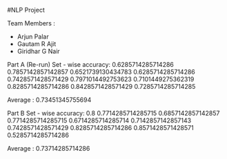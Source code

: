 #NLP Project

Team Members :
 - Arjun Palar
 - Gautam R Ajit
 - Giridhar G Nair

Part A (Re-run)
Set - wise accuracy:
  0.6285714285714286
  0.7857142857142857
  0.6521739130434783
  0.6285714285714286
  0.7428571428571429
  0.7971014492753623
  0.7101449275362319
  0.8285714285714286
  0.8428571428571429
  0.7285714285714285

Average : 0.73451345755694


Part B
Set - wise accuracy:
  0.8
  0.7714285714285715
  0.6857142857142857
  0.7714285714285715
  0.6714285714285714
  0.7142857142857143
  0.7428571428571429
  0.8285714285714286
  0.8571428571428571
  0.5285714285714286

Average : 0.73714285714286
   
  
